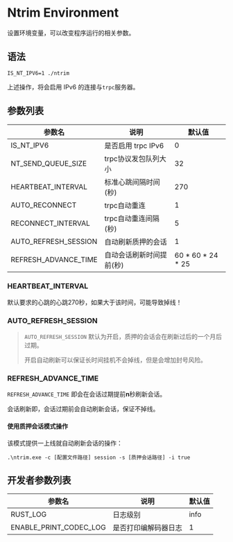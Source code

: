 # Ntrim Environment

设置环境变量，可以改变程序运行的相关参数。

## 语法

```shell
IS_NT_IPV6=1 ./ntrim
```

上述操作，将会启用 IPv6 的连接与`trpc`服务器。

## 参数列表

| 参数名                  | 说明             | 默认值               |
|----------------------|----------------|-------------------|
| IS_NT_IPV6           | 是否启用 trpc IPv6 | 0                 |
| NT_SEND_QUEUE_SIZE   | trpc协议发包队列大小   | 32                |
| HEARTBEAT_INTERVAL   | 标准心跳间隔时间(秒)    | 270               |
| AUTO_RECONNECT       | trpc自动重连       | 1                 |
| RECONNECT_INTERVAL   | trpc自动重连间隔(秒)  | 5                 |
| AUTO_REFRESH_SESSION | 自动刷新质押的会话      | 1                 |
| REFRESH_ADVANCE_TIME | 自动会话刷新时间提前(秒)  | 60 * 60 * 24 * 25 |

### HEARTBEAT_INTERVAL

默认要求的心跳的心跳270秒，如果大于该时间，可能导致掉线！

### AUTO_REFRESH_SESSION

> `AUTO_REFRESH_SESSION` 默认为开启，质押的会话会在刷新过后的一个月后过期。
> 
> 开启自动刷新可以保证长时间挂机不会掉线，但是会增加封号风险。

### REFRESH_ADVANCE_TIME

`REFRESH_ADVANCE_TIME` 即会在会话过期提前**n**秒刷新会话。

会话刷新即，会话过期前会自动刷新会话，保证不掉线。

#### 使用质押会话模式操作

该模式提供一上线就自动刷新会话的操作：

```shell
.\ntrim.exe -c [配置文件路径] session -s [质押会话路径] -i true
```

## 开发者参数列表

| 参数名                    | 说明         | 默认值  |
|------------------------|------------|------|
| RUST_LOG               | 日志级别       | info |
| ENABLE_PRINT_CODEC_LOG | 是否打印编解码器日志 | 1    |

